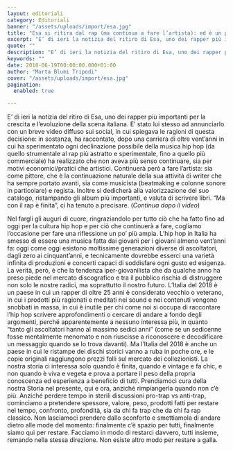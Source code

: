 ```yaml
---
layout: editoriali
category: Editoriali
banner: "/assets/uploads/import/esa.jpg"
title: "Esa si ritira dal rap (ma continua a fare l’artista): ed è un peccato per tutti noi"
excerpt: "E’ di ieri la notizia del ritiro di Esa, uno dei rapper più importanti per la crescita e l’evoluzione della scena italiana. E’ stato lui stesso ad annunciarlo con un breve video diffuso sui social, in cui spiegava le ragioni di questa decisione: in sostanza, ha raccontato, dopo una carriera di oltre vent’anni in cui [&hellip"
quote: ""
description: "E’ di ieri la notizia del ritiro di Esa, uno dei rapper più importanti per la crescita e l’evoluzione della scena italiana. E’ stato lui stesso ad annunciarlo con un breve video diffuso sui social, in cui spiegava le ragioni di questa decisione: in sostanza, ha raccontato, dopo una carriera di oltre vent’anni in cui [&hellip"
keywords: ""
date: 2018-06-19T00:00:00.000+01:00
author: "Marta Blumi Tripodi"
cover: "/assets/uploads/import/esa.jpg"
pagination:
  enabled: true

---
```


E’ di ieri la notizia del ritiro di Esa, uno dei rapper più importanti per la crescita e l’evoluzione della scena italiana. E’ stato lui stesso ad annunciarlo con un breve video diffuso sui social, in cui spiegava le ragioni di questa decisione: in sostanza, ha raccontato, dopo una carriera di oltre vent’anni in cui ha sperimentato ogni declinazione possibile della musica hip hop (da quello strumentale al rap più astratto e sperimentale, fino a quello più commerciale) ha realizzato che non aveva più senso continuare, sia per motivi economici/pratici che artistici. Continuerà però a fare l’artista: sia come pittore, che è la continuazione naturale della sua attività di writer che ha sempre portato avanti, sia come musicista (beatmaking e colonne sonore in particolare) e regista. Inoltre si dedicherà alla valorizzazione del suo catalogo, ristampando gli album più importanti, e valuta di scrivere libri. “Ma con il rap è finita”, ci ha tenuto a precisare. (_Continua dopo il video_)

Nel fargli gli auguri di cuore, ringraziandolo per tutto ciò che ha fatto fino ad oggi per la cultura hip hop e per ciò che continuerà a fare, cogliamo l’occasione per fare una riflessione un po’ più ampia. L’hip hop in Italia ha smesso di essere una musica fatta dai giovani per i giovani almeno vent’anni fa: oggi come oggi esistono moltissime generazioni diverse di ascoltatori, dagli zero ai cinquant’anni, e tecnicamente dovrebbe esserci una varietà infinita di produzioni e concerti capaci di soddisfare ogni gusto ed esigenza. La verità, però, è che la tendenza iper-giovanilista che da qualche anno ha preso piede nel mercato discografico e tra il pubblico rischia di distruggere non solo le nostre radici, ma soprattutto il nostro futuro. L’Italia del 2018 è un paese in cui un rapper di oltre 25 anni è considerato vecchio o veterano, in cui i prodotti più ragionati e meditati nei sound e nei contenuti vengono snobbati in massa, in cui è inutile per chi come noi si occupa di raccontare l’hip hop scrivere approfondimenti o cercare di andare a fondo degli argomenti, perché apparentemente a nessuno interessa più, in quanto “tanto gli ascoltatori hanno al massimo sedici anni” (come se un sedicenne fosse mentalmente menomato e non riuscisse a riconoscere e decodificare un messaggio quando se lo trova davanti). Ma l’Italia del 2018 è anche un paese in cui le ristampe dei dischi storici vanno a ruba in poche ore, e le copie originali raggiungono prezzi folli sul mercato dei collezionisti. La nostra storia ci interessa solo quando è finita, quando è vintage e fa chic, e non quando è viva e vegeta e prova a portare il peso della propria conoscenza ed esperienza a beneficio di tutti. Prendiamoci cura della nostra Storia nel presente, qui e ora, anziché rimpiangerla quando non c’è più. Anziché perdere tempo in sterili discussioni pro-trap vs anti-trap, cominciamo a pretendere spessore, valore, peso, prodotti fatti per restare nel tempo, confronto, profondità, sia da chi fa trap che da chi fa rap classico. Non lasciamoci prendere dallo sconforto e smettiamola di andare dietro alle mode del momento: finalmente c’è spazio per tutti, finalmente siamo qui per restare. Facciamo in modo di restarci davvero, tutti insieme, remando nella stessa direzione. Non esiste altro modo per restare a galla.